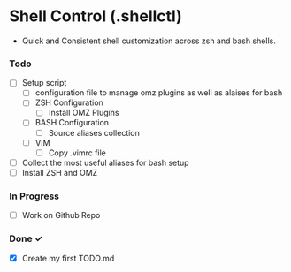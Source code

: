 # Shell Control (.shellctl)

- Quick and Consistent shell customization across zsh and bash shells.

### Todo

- [ ] Setup script
  - [ ] configuration file to manage omz plugins as well as alaises for bash
  - [ ] ZSH Configuration
    - [ ] Install OMZ Plugins
  - [ ] BASH Configuration
    - [ ] Source aliases collection
  - [ ] VIM
    - [ ] Copy .vimrc file
- [ ] Collect the most useful aliases for bash setup
- [ ] Install ZSH and OMZ

### In Progress

- [ ] Work on Github Repo

### Done ✓

- [x] Create my first TODO.md
